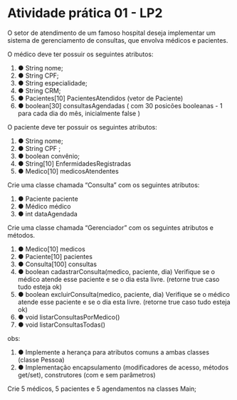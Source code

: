 # Atividade prática 01 - LP2

O setor de atendimento de um famoso hospital deseja implementar um sistema de gerenciamento de consultas, que envolva médicos e pacientes.

O médico deve ter possuir os seguintes atributos:
<ol>
<li>● String nome;</li>
<li>● String CPF;</li>
<li>● String especialidade;</li>
<li>● String CRM;</li>
<li>● Pacientes[10] PacientesAtendidos (vetor de Paciente)</li>
<li>● boolean[30] consultasAgendadas ( com 30 posicões booleanas - 1 para
cada dia do mês, inicialmente false )</li>
</ol>

O paciente deve ter possuir os seguintes atributos:
<ol>
<li>● String nome;</li>
<li>● String CPF ;</li>
<li>● boolean convênio;</li>
<li>● String[10] EnfermidadesRegistradas</li>
<li>● Medico[10] medicosAtendentes</li>
</ol>

Crie uma classe chamada “Consulta” com os seguintes atributos:
<ol>
<li>● Paciente paciente</li>
<li>● Médico médico</li>
<li>● int dataAgendada</li>
</ol>

Crie uma classe chamada “Gerenciador” com os seguintes atributos e métodos.
<ol>
<li>● Medico[10] medicos</li>
<li>● Paciente[10] pacientes</li>
<li>● Consulta[100] consultas</li>
<li>● boolean cadastrarConsulta(medico, paciente, dia) Verifique se o médico atende esse paciente e se o dia esta livre. (retorne true caso tudo esteja ok)</li>
<li>● boolean excluirConsulta(medico, paciente, dia) Verifique se o médico atende esse paciente e se o dia esta livre. (retorne true caso tudo esteja ok)</li>
<li>● void listarConsultasPorMedico()</li>
<li>● void listarConsultasTodas()</li>
</ol>
obs:
<ol>
<li>● Implemente a herança para atributos comuns a ambas classes (classe
Pessoa)</li>
<li>● Implementação encapsulamento (modificadores de acesso, métodos
get/set), construtores (com e sem parâmetros)</li>
</ol>

Crie 5 médicos, 5 pacientes e 5 agendamentos na classes Main;
